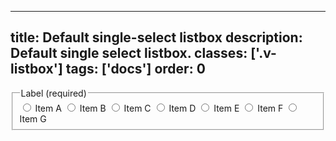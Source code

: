 <!--
 *              © 2025 Visa
 *
 * Licensed under the Apache License, Version 2.0 (the "License");
 * you may not use this file except in compliance with the License.
 * You may obtain a copy of the License at
 *
 *         http://www.apache.org/licenses/LICENSE-2.0
 *
 * Unless required by applicable law or agreed to in writing, software
 * distributed under the License is distributed on an "AS IS" BASIS,
 * WITHOUT WARRANTIES OR CONDITIONS OF ANY KIND, either express or implied.
 * See the License for the specific language governing permissions and
 * limitations under the License.
 *
 -->
---
title: Default single-select listbox
description: Default single select listbox. 
classes: ['.v-listbox']
tags: ['docs']
order: 0
---

<fieldset aria-labelledby="default-single-select-listbox-legend">
  <legend class="v-label" id="default-single-select-listbox-legend">
    Label (required)
  </legend>
  <div class="v-listbox-container">
    <div class="v-listbox v-listbox-scroll">
      <label class="v-listbox-item" for="single-select-radio-default-1">
        <input class="v-radio v-flex-shrink-0" id="single-select-radio-default-1" name="default-radio" type="radio"/>
        <span class="v-label v-typography-label-large">
          Item A
        </span>
      </label>
      <label class="v-listbox-item" for="single-select-radio-default-2">
        <input class="v-radio v-flex-shrink-0" id="single-select-radio-default-2" name="default-radio" type="radio"/>
        <span class="v-label v-typography-label-large">
          Item B
        </span>
      </label>
      <label class="v-listbox-item" for="single-select-radio-default-3">
        <input class="v-radio v-flex-shrink-0" id="single-select-radio-default-3" name="default-radio" type="radio"/>
        <span class="v-label v-typography-label-large">
          Item C
        </span>
      </label>
      <label class="v-listbox-item" for="single-select-radio-default-4">
        <input class="v-radio v-flex-shrink-0" id="single-select-radio-default-4" name="default-radio" type="radio"/>
        <span class="v-label v-typography-label-large">
          Item D
        </span>
      </label>
      <label class="v-listbox-item" for="single-select-radio-default-5">
        <input class="v-radio v-flex-shrink-0" id="single-select-radio-default-5" name="default-radio" type="radio"/>
        <span class="v-label v-typography-label-large">
          Item E
        </span>
      </label>
      <label class="v-listbox-item" for="single-select-radio-default-6">
        <input class="v-radio v-flex-shrink-0" id="single-select-radio-default-6" name="default-radio" type="radio"/>
        <span class="v-label v-typography-label-large">
          Item F
        </span>
      </label>
      <label class="v-listbox-item" for="single-select-radio-default-7">
        <input class="v-radio v-flex-shrink-0" id="single-select-radio-default-7" name="default-radio" type="radio"/>
        <span class="v-label v-typography-label-large">
          Item G
        </span>
      </label>
    </div>
  </div>
</fieldset>

